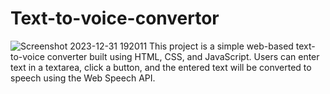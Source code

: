 # Text-to-voice-convertor
![Screenshot 2023-12-31 192011](https://github.com/shuklatushar12219829/Text-to-voice-convertor/assets/115138208/1956072f-05f1-42f0-8aef-9e3e0f6f988d)
This project is a simple web-based text-to-voice converter built using HTML, CSS, and JavaScript. Users can enter text in a textarea, click a button, and the entered text will be converted to speech using the Web Speech API.
